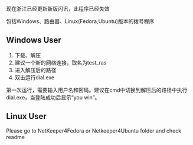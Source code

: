 现在浙江已经更新新版闪讯，此程序已经失效

包括Windows、路由器、Linux(Fedora,Ubuntu)版本的拨号程序

## Windows User
1. 下载、解压
2. 建议一个新的网络连接，取名为test_ras
2. 进入解压后的路径
3. 双击运行dial.exe

第一次运行，需要输入用户名和密码。建议在cmd中切换到解压后的路径中执行dial.exe，当登陆成功后显示“you win”。

## Linux User
Please go to NetKeeper4Fedora or Netkeeper4Ubuntu folder and check readme
